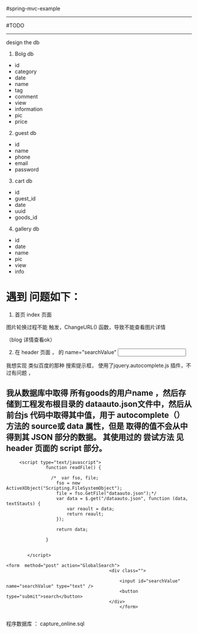 
#spring-mvc-example

---------
#TODO

-----
design  the  db



1. Bolg  db
* id
* category
* date
* name
* tag
* comment
* view
* information
* pic
* price

2.  guest db
* id
* name
* phone
* email
* password
3. cart db
* id
* guest_id
* date
* uuid
* goods_id
4.  gallery db
* id
* date
* name
* pic
* view
* info

遇到 问题如下：
====
1. 首页 index 页面

 图片轮换过程不能 触发，ChangeURL() 函数，导致不能查看图片详情

 （blog 详情查看ok）

 2. 在 header 页面 ， 的    name="searchValue"   <input id="searchValue" name="searchValue" type="text" />

  我想实现 类似百度的那种 搜索提示框，  使用了jquery.autocomplete.js
  插件，不过有问题 ，

 我从数据库中取得 所有goods的用户name ，然后存储到工程发布根目录的
 dataauto.json文件中，然后从前台js 代码中取得其中值，用于
 autocomplete（） 方法的 source或 data 属性，但是
 取得的值不会从中得到其 JSON 部分的数据。
 其使用过的 尝试方法 见 header 页面的 script 部分。
------------
```
	 <script type="text/javascript">
               function readFile() {

                 /*  var fso, file;
                   fso = new ActiveXObject("Scripting.FileSystemObject");
                   file = fso.GetFile("dataauto.json");*/
                   var data = $.get("/dataauto.json", function (data, textStauts) {
                       var reault = data;
                       return reault;
                   });

                   return data;

               }


        </script>
```
```
<form  method="post" action="GlobalSearch">
                                       <div class="">

                                           <input id="searchValue" name="searchValue" type="text" />
                                           <button type="submit">search</button>
                                       </div>
                                           </form>


```

程序数据库 ： capture_online.sql
